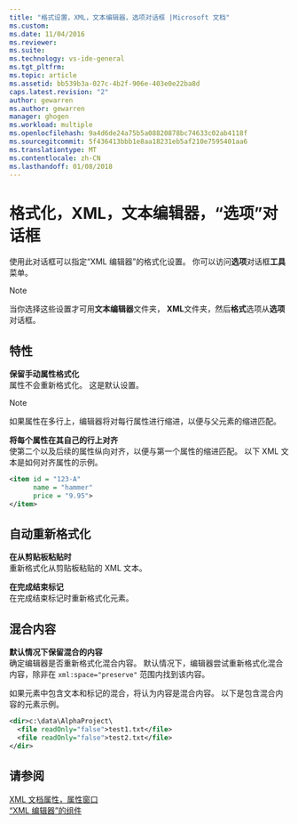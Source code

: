 ```yaml
---
title: "格式设置，XML，文本编辑器，选项对话框 |Microsoft 文档"
ms.custom: 
ms.date: 11/04/2016
ms.reviewer: 
ms.suite: 
ms.technology: vs-ide-general
ms.tgt_pltfrm: 
ms.topic: article
ms.assetid: bb539b3a-027c-4b2f-906e-403e0e22ba8d
caps.latest.revision: "2"
author: gewarren
ms.author: gewarren
manager: ghogen
ms.workload: multiple
ms.openlocfilehash: 9a4d6de24a75b5a08820878bc74633c02ab4118f
ms.sourcegitcommit: 5f436413bbb1e8aa18231eb5af210e7595401aa6
ms.translationtype: MT
ms.contentlocale: zh-CN
ms.lasthandoff: 01/08/2018
---
```

# <a name="formatting-xml-text-editor-options-dialog-box"></a>格式化，XML，文本编辑器，“选项”对话框
使用此对话框可以指定“XML 编辑器”的格式化设置。 你可以访问**选项**对话框**工具**菜单。  
  
> [!NOTE]
>  当你选择这些设置才可用**文本编辑器**文件夹， **XML**文件夹，然后**格式**选项从**选项**对话框。  
  
## <a name="attributes"></a>特性  
 **保留手动属性格式化**  
 属性不会重新格式化。 这是默认设置。  
  
> [!NOTE]
>  如果属性在多行上，编辑器将对每行属性进行缩进，以便与父元素的缩进匹配。  
  
 **将每个属性在其自己的行上对齐**  
 使第二个以及后续的属性纵向对齐，以便与第一个属性的缩进匹配。 以下 XML 文本是如何对齐属性的示例。  
  
```xml
<item id = "123-A"  
      name = "hammer"  
      price = "9.95">  
</item>  
```
  
## <a name="auto-reformat"></a>自动重新格式化  
 **在从剪贴板粘贴时**  
 重新格式化从剪贴板粘贴的 XML 文本。  
  
 **在完成结束标记**  
 在完成结束标记时重新格式化元素。  
  
## <a name="mixed-content"></a>混合内容  
 **默认情况下保留混合的内容**  
 确定编辑器是否重新格式化混合内容。 默认情况下，编辑器尝试重新格式化混合内容，除非在 `xml:space="preserve"` 范围内找到该内容。  
  
 如果元素中包含文本和标记的混合，将认为内容是混合内容。 以下是包含混合内容的元素示例。  
  
```xml
<dir>c:\data\AlphaProject\  
  <file readOnly="false">test1.txt</file>  
  <file readOnly="false">test2.txt</file>  
</dir>  
```
  
## <a name="see-also"></a>请参阅  
 [XML 文档属性，属性窗口](../xml-tools/xml-document-properties-properties-window.md)   
 [“XML 编辑器”的组件](../xml-tools/xml-editor-components.md)